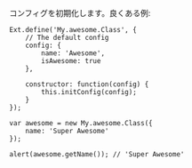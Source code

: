 コンフィグを初期化します。良くある例:

    Ext.define('My.awesome.Class', {
        // The default config
        config: {
            name: 'Awesome',
            isAwesome: true
        },

        constructor: function(config) {
            this.initConfig(config);
        }
    });

    var awesome = new My.awesome.Class({
        name: 'Super Awesome'
    });

    alert(awesome.getName()); // 'Super Awesome'
